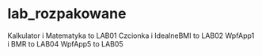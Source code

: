# lab_rozpakowane
Kalkulator i Matematyka to LAB01
Czcionka i IdealneBMI to LAB02
WpfApp1 i BMR to LAB04 
WpfApp5 to LAB05
